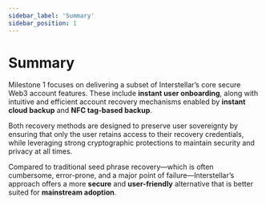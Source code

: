 ```yaml
---
sidebar_label: 'Summary'
sidebar_position: 1
---
```

# Summary

Milestone 1 focuses on delivering a subset of Interstellar’s core secure Web3 account features. These include **instant user onboarding**, along with intuitive and efficient account recovery mechanisms enabled by **instant cloud backup** and **NFC tag-based backup**.
 
Both recovery methods are designed to preserve user sovereignty by ensuring that only the user retains access to their recovery credentials, while leveraging strong cryptographic protections to maintain security and privacy at all times.

 Compared to traditional seed phrase recovery—which is often cumbersome, error-prone, and a major point of failure—Interstellar’s approach offers a more **secure** and **user-friendly** alternative that is better suited for **mainstream adoption**.